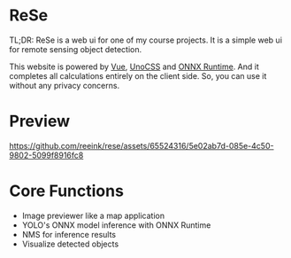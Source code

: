 # ReSe

TL;DR: ReSe is a web ui for one of my course projects. It is a simple web ui for remote sensing object detection.

This website is powered by [Vue](https://vuejs.org/), [UnoCSS](https://unocss.dev/) and [ONNX Runtime](https://onnxruntime.ai/). And it completes all calculations entirely on the client side. So, you can use it without any privacy concerns.

# Preview

https://github.com/reeink/rese/assets/65524316/5e02ab7d-085e-4c50-9802-5099f8916fc8

# Core Functions

- Image previewer like a map application
- YOLO's ONNX model inference with ONNX Runtime
- NMS for inference results
- Visualize detected objects